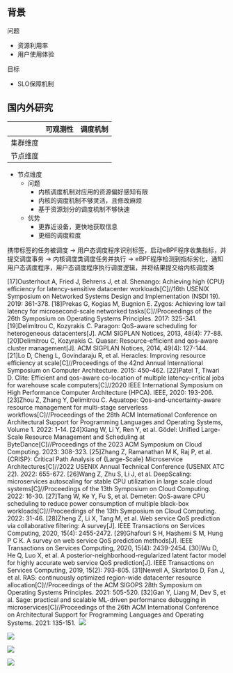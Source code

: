 
## 背景

问题
- 资源利用率
- 用户使用体验

目标
- SLO保障机制

## 国内外研究


|          | 可观测性 | 调度机制 |
| :------: | :------: | :------: |
| 集群维度 |          |          |
| 节点维度 |          |          |

- 节点维度
  - 问题
    - 内核调度机制对应用的资源偏好感知有限
    - 内核的调度机制不够灵活，且修改麻烦
    - 基于资源划分的调度机制不够快速
  - 优势
    - 更靠近设备，更快地获取信息
    - 更细的调度粒度


携带标签的任务被调度 -> 用户态调度程序识别标签，启动eBPF程序收集指标，并提交调度事务 -> 内核调度类调度任务并执行
-> eBPF程序检测到指标劣化，通知用户态调度程序，用户态调度程序执行调度逻辑，并将结果提交给内核调度类

[17]Ousterhout A, Fried J, Behrens J, et al. Shenango: Achieving high {CPU} efficiency for latency-sensitive datacenter workloads[C]//16th USENIX Symposium on Networked Systems Design and Implementation (NSDI 19). 2019: 361-378.
[18]Prekas G, Kogias M, Bugnion E. Zygos: Achieving low tail latency for microsecond-scale networked tasks[C]//Proceedings of the 26th Symposium on Operating Systems Principles. 2017: 325-341.
[19]Delimitrou C, Kozyrakis C. Paragon: QoS-aware scheduling for heterogeneous datacenters[J]. ACM SIGPLAN Notices, 2013, 48(4): 77-88.
[20]Delimitrou C, Kozyrakis C. Quasar: Resource-efficient and qos-aware cluster management[J]. ACM SIGPLAN Notices, 2014, 49(4): 127-144.
[21]Lo D, Cheng L, Govindaraju R, et al. Heracles: Improving resource efficiency at scale[C]//Proceedings of the 42nd Annual International Symposium on Computer Architecture. 2015: 450-462.
[22]Patel T, Tiwari D. Clite: Efficient and qos-aware co-location of multiple latency-critical jobs for warehouse scale computers[C]//2020 IEEE International Symposium on High Performance Computer Architecture (HPCA). IEEE, 2020: 193-206.
[23]Zhou Z, Zhang Y, Delimitrou C. Aquatope: Qos-and-uncertainty-aware resource management for multi-stage serverless workflows[C]//Proceedings of the 28th ACM International Conference on Architectural Support for Programming Languages and Operating Systems, Volume 1. 2022: 1-14.
[24]Xiang W, Li Y, Ren Y, et al. Gödel: Unified Large-Scale Resource Management and Scheduling at ByteDance[C]//Proceedings of the 2023 ACM Symposium on Cloud Computing. 2023: 308-323.
[25]Zhang Z, Ramanathan M K, Raj P, et al. {CRISP}: Critical Path Analysis of {Large-Scale} Microservice Architectures[C]//2022 USENIX Annual Technical Conference (USENIX ATC 22). 2022: 655-672.
[26]Wang Z, Zhu S, Li J, et al. DeepScaling: microservices autoscaling for stable CPU utilization in large scale cloud systems[C]//Proceedings of the 13th Symposium on Cloud Computing. 2022: 16-30.
[27]Tang W, Ke Y, Fu S, et al. Demeter: QoS-aware CPU scheduling to reduce power consumption of multiple black-box workloads[C]//Proceedings of the 13th Symposium on Cloud Computing. 2022: 31-46.
[28]Zheng Z, Li X, Tang M, et al. Web service QoS prediction via collaborative filtering: A survey[J]. IEEE Transactions on Services Computing, 2020, 15(4): 2455-2472.
[29]Ghafouri S H, Hashemi S M, Hung P C K. A survey on web service QoS prediction methods[J]. IEEE Transactions on Services Computing, 2020, 15(4): 2439-2454.
[30]Wu D, He Q, Luo X, et al. A posterior-neighborhood-regularized latent factor model for highly accurate web service QoS prediction[J]. IEEE Transactions on Services Computing, 2019, 15(2): 793-805.
[31]Newell A, Skarlatos D, Fan J, et al. RAS: continuously optimized region-wide datacenter resource allocation[C]//Proceedings of the ACM SIGOPS 28th Symposium on Operating Systems Principles. 2021: 505-520.
[32]Gan Y, Liang M, Dev S, et al. Sage: practical and scalable ML-driven performance debugging in microservices[C]//Proceedings of the 26th ACM International Conference on Architectural Support for Programming Languages and Operating Systems. 2021: 135-151.
![![](2023-12-21-12-59-42.png)](image-1.png)
![](image.png)

![](2023-12-21-13-00-55.png)

![](image-2.png)

![](image-3.png)